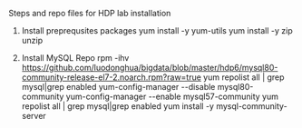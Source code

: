 Steps and repo files for HDP lab installation

1. Install preprequsites packages
yum install -y yum-utils
yum install -y zip unzip

1. Install MySQL Repo
rpm -ihv https://github.com/luodonghua/bigdata/blob/master/hdp6/mysql80-community-release-el7-2.noarch.rpm?raw=true
yum repolist all | grep mysql|grep enabled
yum-config-manager --disable mysql80-community
yum-config-manager --enable mysql57-community
yum repolist all | grep mysql|grep enabled
yum install -y mysql-community-server
